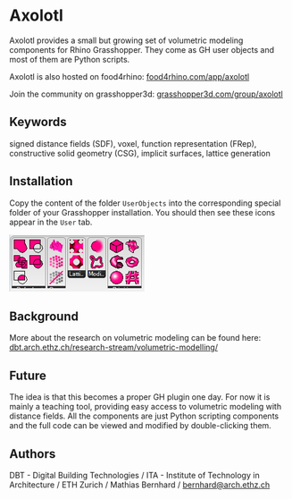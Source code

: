 # Axolotl
Axolotl provides a small but growing set of volumetric modeling components for Rhino Grasshopper. They come as GH user objects and most of them are Python scripts.

Axolotl is also hosted on food4rhino: [food4rhino.com/app/axolotl](http://www.food4rhino.com/app/axolotl)

Join the community on grasshopper3d: [grasshopper3d.com/group/axolotl](http://www.grasshopper3d.com/group/axolotl)

## Keywords
signed distance fields (SDF), voxel, function representation (FRep), constructive solid geometry (CSG), implicit surfaces, lattice generation

## Installation
Copy the content of the folder `UserObjects` into the corresponding special folder of your Grasshopper installation. You should then see these icons appear in the `User` tab.

![icons](pix/icons.png)

## Background
More about the research on volumetric modeling can be found here:
[dbt.arch.ethz.ch/research-stream/volumetric-modelling/](http://dbt.arch.ethz.ch/research-stream/volumetric-modelling/)

## Future
The idea is that this becomes a proper GH plugin one day. For now it is mainly a teaching tool, providing easy access to volumetric modeling with distance fields. All the components are just Python scripting components and the full code can be viewed and modified by double-clicking them.

## Authors
DBT - Digital Building Technologies / ITA - Institute of Technology in Architecture / ETH Zurich / Mathias Bernhard / [bernhard@arch.ethz.ch](mailto:bernhard@arch.ethz.ch)
